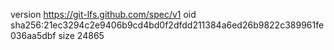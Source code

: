 version https://git-lfs.github.com/spec/v1
oid sha256:21ec3294c2e9406b9cd4bd0f2dfdd211384a6ed26b9822c389961fe036aa5dbf
size 24865
